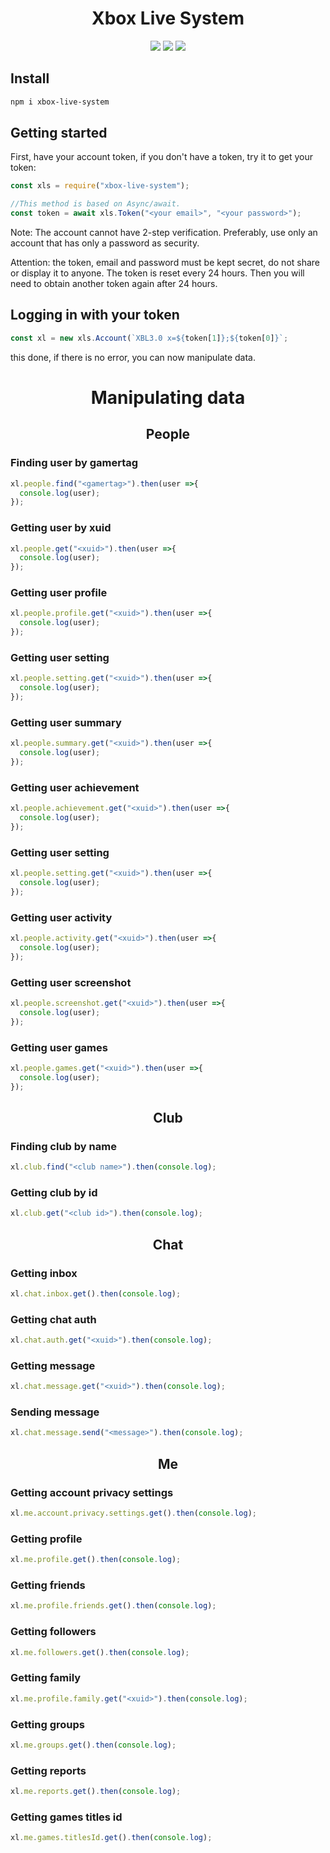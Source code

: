 <h1 align="center">Xbox Live System</h1>
<p align="center">
    <img src="https://img.shields.io/npm/dm/xbox-live-system.svg">
    <img src="https://badge.fury.io/js/xbox-live-system.svg">
    <img src="https://snyk.io/test/github/AtomScript/xbox-live-system/badge.svg">
</p>

## Install
```bash
npm i xbox-live-system
```

## Getting started
First, have your account token, if you don't have a token, try it to get your token:
```javascript
const xls = require("xbox-live-system");

//This method is based on Async/await.
const token = await xls.Token("<your email>", "<your password>");
```
Note: The account cannot have 2-step verification. Preferably, use only an account that has only a password as security.

Attention: the token, email and password must be kept secret, do not share or display it to anyone.
The token is reset every 24 hours. Then you will need to obtain another token again after 24 hours.

## Logging in with your token
```javascript
const xl = new xls.Account(`XBL3.0 x=${token[1]};${token[0]}`;
```
this done, if there is no error, you can now manipulate data.


<h1 align="center">Manipulating data</h1>
<h2 align="center"> People </h2>

### Finding user by gamertag
```javascript
xl.people.find("<gamertag>").then(user =>{
  console.log(user);
});
```

### Getting user by xuid
```javascript
xl.people.get("<xuid>").then(user =>{
  console.log(user);
});
```

### Getting user profile
```javascript
xl.people.profile.get("<xuid>").then(user =>{
  console.log(user);
});
```

### Getting user setting
```javascript
xl.people.setting.get("<xuid>").then(user =>{
  console.log(user);
});
```

### Getting user summary
```javascript
xl.people.summary.get("<xuid>").then(user =>{
  console.log(user);
});
```

### Getting user achievement
```javascript
xl.people.achievement.get("<xuid>").then(user =>{
  console.log(user);
});
```

### Getting user setting
```javascript
xl.people.setting.get("<xuid>").then(user =>{
  console.log(user);
});
```

### Getting user activity
```javascript
xl.people.activity.get("<xuid>").then(user =>{
  console.log(user);
});
```

### Getting user screenshot
```javascript
xl.people.screenshot.get("<xuid>").then(user =>{
  console.log(user);
});
```

### Getting user games
```javascript
xl.people.games.get("<xuid>").then(user =>{
  console.log(user);
});
```


<h2 align="center"> Club </h2>

### Finding club by name
```javascript
xl.club.find("<club name>").then(console.log);
```

### Getting club by id
```javascript
xl.club.get("<club id>").then(console.log);
```

<h2 align="center"> Chat </h2>

### Getting inbox
```javascript
xl.chat.inbox.get().then(console.log);
```

### Getting chat auth
```javascript
xl.chat.auth.get("<xuid>").then(console.log);
```

### Getting message
```javascript
xl.chat.message.get("<xuid>").then(console.log);
```

### Sending message
```javascript
xl.chat.message.send("<message>").then(console.log);
```


<h2 align="center"> Me </h2>

### Getting account privacy settings
```javascript
xl.me.account.privacy.settings.get().then(console.log);
```

### Getting profile
```javascript
xl.me.profile.get().then(console.log);
```

### Getting friends
```javascript
xl.me.profile.friends.get().then(console.log);
```

### Getting followers
```javascript
xl.me.followers.get().then(console.log);
```

### Getting family
```javascript
xl.me.profile.family.get("<xuid>").then(console.log);
```

### Getting groups
```javascript
xl.me.groups.get().then(console.log);
```

### Getting reports
```javascript
xl.me.reports.get().then(console.log);
```

### Getting games titles id
```javascript
xl.me.games.titlesId.get().then(console.log);
```
